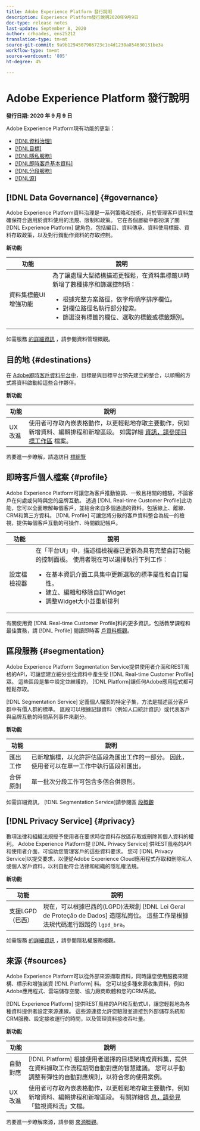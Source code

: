 ```yaml
---
title: Adobe Experience Platform 發行說明
description: Experience Platform發行說明2020年9月9日
doc-type: release notes
last-update: September 8, 2020
author: crhoades, ens25212
translation-type: tm+mt
source-git-commit: 9a9b1294507986723c1e4d1230a854630131be3a
workflow-type: tm+mt
source-wordcount: '805'
ht-degree: 4%

---
```



# Adobe Experience Platform 發行說明

**發行日期: 2020 年 9 月 9 日**

Adobe Experience Platform現有功能的更新：

- [[!DNL資料治理]](#governance)
- [[!DNL目標]](#destinations)
- [[!DNL隱私服務]](#privacy)
- [[!DNL即時客戶基本資料]](#profile)
- [[!DNL分段服務]](#segmentation)
- [[!DNL源]](#sources)

## [!DNL Data Governance] {#governance}

Adobe Experience Platform資料治理是一系列策略和技術，用於管理客戶資料並確保符合適用於資料使用的法規、限制和政策。 它在各個層級中都扮演了關 [!DNL Experience Platform] 鍵角色，包括編目、資料傳承、資料使用標籤、資料存取政策，以及對行銷動作資料的存取控制。

**新功能**

| 功能 | 說明 |
| ------- | ----------- |
| 資料集標籤UI增強功能 | 為了讓處理大型結構描述更輕鬆，在資料集標籤UI時新增了數種排序和篩選控制項： <ul><li>根據完整方案路徑，依字母順序排序欄位。</li><li>對欄位路徑名執行部分搜索。</li><li>篩選沒有標籤的欄位、選取的標籤或標籤類別。</li></ul> |

如需服務 [的詳細資訊](../../data-governance/home.md) ，請參閱資料管理概觀。

## 目的地 {#destinations}

在 [Adobe即時客戶資料平台中](../../rtcdp/overview.md)，目標是與目標平台預先建立的整合，以順暢的方式將資料啟動給這些合作夥伴。

**新功能**

| 功能 | 說明 |
| ------- | ----------- |
| UX改進 | 使用者可存取內嵌表格動作，以更輕鬆地存取主要動作，例如新增資料、編輯排程和新增區段。 如需詳細 [資訊，請參閱目標工作區](../../rtcdp/destinations/destinations-workspace.md) 檔案。 |

若要進一步瞭解，請造訪目 [標總覽](../../rtcdp/destinations/destinations-overview.md)

## 即時客戶個人檔案 {#profile}

Adobe Experience Platform可讓您為客戶推動協調、一致且相關的體驗，不論客戶在何處或何時與您的品牌互動。 透過 [!DNL Real-time Customer Profile]此功能，您可以全面瞭解每個客戶，並結合來自多個通道的資料，包括線上、離線、CRM和第三方資料。 [!DNL Profile] 可讓您將分散的客戶資料整合為統一的檢視，提供每個客戶互動的可操作、時間戳記帳戶。

| 功能 | 說明 |
| ------- | ----------- |
| 設定檔檢視器 | 在「平台UI」中，描述檔檢視器已更新為具有完整自訂功能的控制面板。 使用者現在可以選擇執行下列工作： <ul><li>在基本資訊介面工具集中更新選取的標準屬性和自訂屬性。</li><li>建立、編輯和移除自訂Widget</li><li>調整Widget大小並重新排列</li></ul> |

有關使用資 [!DNL Real-time Customer Profile]料的更多資訊，包括教學課程和最佳實務，請 [!DNL Profile] 閱讀即時客 [戶資料概觀](../../profile/home.md)。

## 區段服務 {#segmentation}

Adobe Experience Platform Segmentation Service提供使用者介面和REST風格的API，可讓您建立細分並從資料中產生受 [!DNL Real-time Customer Profile] 眾。 這些區段是集中設定並維護的， [!DNL Platform]讓任何Adobe應用程式都可輕鬆存取。

[!DNL Segmentation Service] 定義個人檔案的特定子集，方法是描述區分客戶群中有價人群的標準。 區段可以根據記錄資料（例如人口統計資訊）或代表客戶與品牌互動的時間系列事件來劃分。

**新功能**

| 功能 | 說明 |
| ------- | ----------- |
| 匯出工作 | 已新增旗標，以允許評估區段為匯出工作的一部分。 因此，使用者可以在單一工作中執行區段和匯出。 |
| 合併原則 | 單一批次分段工作可包含多個合併原則。 |

如需詳細資訊， [!DNL Segmentation Service]請參閱區 [段概觀](../../segmentation/home.md)

## [!DNL Privacy Service] {#privacy}

數項法律和組織法規授予使用者在要求時從資料存放區存取或刪除其個人資料的權利。 Adobe Experience Platform提 [!DNL Privacy Service] 供REST風格的API和使用者介面，可協助您管理客戶的這些資料要求。 您可 [!DNL Privacy Service]以提交要求，以便從Adobe Experience Cloud應用程式存取和刪除私人或個人客戶資料，以利自動符合法律和組織的隱私權法規。

**新功能**

| 功能 | 說明 |
| ------- | ----------- |
| 支援LGPD（巴西） | 現在，可以根據巴西的(LGPD)法規創 [!DNL Lei Geral de Proteção de Dados] 造隱私崗位。 這些工作是根據法規代碼進行跟蹤的 `lgpd_bra`。 |

如需服務 [的詳細資訊](../../privacy-service/home.md) ，請參閱隱私權服務概觀。

## 來源 {#sources}

Adobe Experience Platform可以從外部來源擷取資料，同時讓您使用服務來建構、標示和增強該資 [!DNL Platform] 料。 您可以從多種來源收集資料，例如Adobe應用程式、雲端儲存空間、協力廠商軟體和您的CRM系統。

[!DNL Experience Platform] 提供REST風格的API和互動式UI，讓您輕鬆地為各種資料提供者設定來源連線。 這些源連接允許您驗證並連接到外部儲存系統和CRM服務、設定接收運行的時間，以及管理資料接收吞吐量。

**新功能**

| 功能 | 說明 |
| ------- | ----------- |
| 自動對應 | [!DNL Platform] 根據使用者選擇的目標架構或資料集，提供在資料擷取工作流程期間自動對應的智慧建議。 您可以手動調整有彈性的自動對應規則，以符合您的使用案例。 |
| UX改進 | 使用者可存取內嵌表格動作，以更輕鬆地存取主要動作，例如新增資料、編輯排程和新增區段。 有關詳細信 [息，請參見](../../sources/tutorials/ui/monitor.md) 「監視資料流」文檔。 |

若要進一步瞭解來源，請參閱 [來源概觀](../../sources/home.md)。
